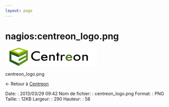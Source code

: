```yaml
---
layout: page
---
```


nagios:centreon\_logo.png
=========================

[![centreon\_logo.png](../../assets/media/nagios/centreon_logo.png@cache=&w=290&h=58 "centreon_logo.png")](../../assets/media/nagios/centreon_logo.png@cache= "Afficher le fichier original")

centreon\_logo.png

← Retour à [Centreon](../../centreon/start.html "centreon:start")

Date:
:   2013/03/29 09:42
Nom de fichier:
:   centreon\_logo.png
Format:
:   PNG
Taille:
:   12KB
Largeur:
:   290
Hauteur:
:   58

